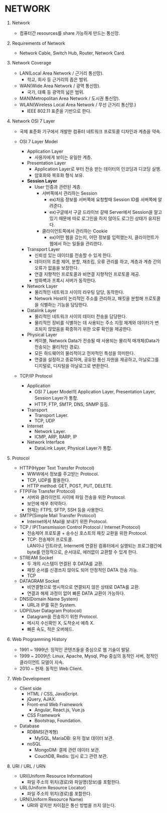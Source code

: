 # NETWORK

1. Network
    - 컴퓨터간 resources를 share 가능하게 만드는 통신망.

2. Requirements of Network
    - Network Cable, Switch Hub, Router, Network Card.

3. Network Coverage
    - LAN(Local Area Network / 근거리 통신망).
        - 학교, 회사 등 근거리의 좁은 범위.
    - WAN(Wide Area Network / 광역 통신망).
        - 국가, 대륙 등 광역의 넓은 범위.
    - MAN(Metropolitan Area Network / 도시권 통신망).
    - WLAN(Wireless Local Area Network / 무선 근거리 통신망.)    
        - IEEE 802.11 표준을 기반으로 한다.

4. Network OSI 7 Layer
    - 국제 표준화 기구에서 개발한 컴퓨터 네트워크 프로토콜 디자인과 계층을 약속.     

    - OSI 7 Layer Model
        - Application Layer
            - 사용자에게 보이는 유일한 계층.
        - Presentation Layer
            - Application Layer로 부터 전송 받는 데이터의 인코딩과 디코딩 실행.
             - 암호화와 복호화 형식 보유.
        - **Session Layer** 
            - User 인증과 관련된 계층.
                 - 서버쪽에서 관리하는 Session
                    - ex)처음 정보를 서버쪽에 요청할때 Session ID를 서버쪽에 알려준다.
                    - ex)구글에서 구글 드라이브 갈때 Server에서 Session을 알고있기 때문에 따로 로그인을 하지 않아도 로그인 상태가 유지된다.
                - 클라이언트쪽에서 관리하는 Cookie
                    - ex)어떤 웹을 갔는지, 어떤 정보를 입력했는지, 클라이언트가 웹에서 하는 일들을 관리한다. 
        - Transport Layer
            - 신뢰성 있는 데이터를 전송할 수 있게 한다.
            - 데이터의 흐름 제어, 분할, 재조립, 오류 관리를 하고,
          계층과 계층 간의 오류가 없음을 보장한다.
            - 연결 지향적인 프로토콜과 비연결 지향적인 프로토콜 제공.
            - 방화벽과 프록시 서버가 동작한다.
        - Network Layer
            - 물리적인 네트워크 사이의 라우팅 담당, 동작한다.
            - Network Host의 논리적인 주소를 관리하고, 패킷을 분할해 프로토콜을 식별하는 기능을 담당한다.
        - Datalink Layer
            - 물리적인 네트워크 사이의 데이터 전송을 담당한다.
            - 물리적인 장비를 식별하는 데 사용되는 주소 지정 체계와 데이터가 변조되지 않았음을 확증하기 위한 오류 확인을 제공한다.
        - Physical Layer
            - 케이블, Network Data가 전송될 때 사용되는 물리적 매개체(Data가 전송되는 물리적인 경로).
            - 모든 하드웨어의 물리적이고 전자적인 특성을 의미한다.
            - 연결을 설정하고 종료하며, 공유된 통신 자원을 제공하고, 아날로그를 디지털로, 디지털을 아날로그로 변환한다.
    
    - TCP/IP Protocol

         - Application
            - OSI 7 Layer Model의 Application Layer, Presentation Layer, Session Layer가 통합.
            - HTTP, FTP, SMTP, DNS, SNMP 등등.
        - Transport
            - Transport Layer.
            - TCP, UDP
        - Internet
            - Network Layer.
            - ICMP, ARP, RARP, IP
        - Network Interface
            - DataLink Layer, Physical Layer가 통합.

5. Protocol
    - HTTP(Hyper Text Transfer Protocol)
        - WWW에서 정보를 주고받는 Protocol.
        - TCP, UDP를 활용한다.
        - HTTP method: GET, POST, PUT, DELETE.
    - FTP(File Transfer Protocol)
        - 서버와 클라이언트 사이에 파일 전송을 위한 Protocol.
        - 보안에 매우 취약하다.
        - 현재는 FTPS, SFTP, SSH 등을 사용한다.
    - SMTP(Simple Mail Transfer Protocol)
        - Internet에서 Mail을 보내기 위한 Protocol.
    - TCP / IP(Transmission Control Protocol / Internet Protocol)
        - 전송제어 프로토콜 + 송수신 호스트의 패킷 교환을 위한 Protocol.
        - TCP: 전송제어 프로토콜.  
               LAN이나 인트라넷, Internet에 연결된 컴퓨터에서 실행되는 프로그램간에 byte를 안정적으로, 순서대로, 에러없이 교환할 수 있게 한다.
    - STREAM Socket
        - 두 개의 시스템이 연결된 후 DATA를 교환.
        - 패킷 순서를 신경쓰지 않아도 되어 안정적인 DATA 전송 가능.
        - TCP
    - DATAGRAM Socket
        - 비연결형으로 명시적으로 연결되지 않은 상태로 DATA를 교환.
        - 연결과 해제 과정이 없어 빠른 DATA 교환이 가능하다.
    - DNS(Domain Name System)
        - URL과 IP를 묶은 System.
    - UDP(User Datagram Protocol)
        - Datagram을 전송하기 위한 Protocol.
        - 메시지 수신확인 X, 도착순서 예측 X.
        - 빠른 속도, 적은 오버헤드.

6. Web Programming History
    - 1991 ~ 1999년: 정적인 콘텐츠들을 중심으로 웹 기술이 발달.
    - 1999 ~ 2009년: Linux, Apache, Mysql, Php 중심의 동적인 서버, 정적인 클라이언트 모델이 지속.
    - 2010 ~ 현재: 동적인 Web Client. 

7. Web Development
    - Client side
        - HTML / CSS, JavaScript.
        - jQuery, AJAX.
        - Front-end Web Framework
            - Angular, React.js, Vue.js
        - CSS Framework
            - Bootstrap, Foundation.
    - Database
        - RDBMS(관계형)
            - MySQL, MariaDB: 유저 정보 데이터 보관.
        - noSQL
            - MongoDM: 결제 관련 데이터 보관.
            - CouchDB, Redis: 임시 로그 관련 보관.

8. URI / URL / URN
    - URI(Uniform Resource Information)
        - 파일 주소의 위치(경로)와 파일명(정보)를 포함한다.
    - URL(Uniform Resource Locator)
        - 파일 주소의 위치(경로)를 포함한다.
    - URN(Uniform Resource Name)
        - URI와 같지만 차이점은 통신 방법을 쓰지 않는다.
    